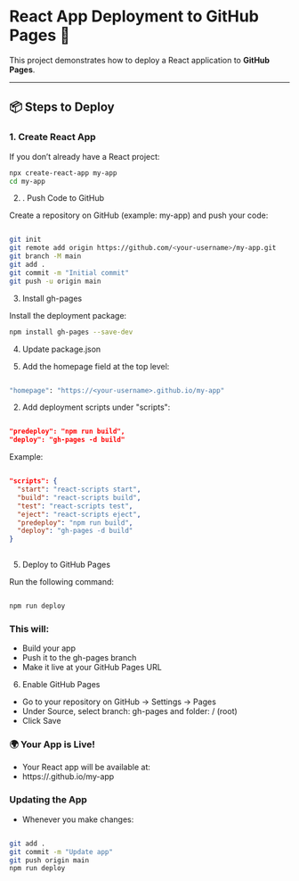 # React App Deployment to GitHub Pages 🚀

This project demonstrates how to deploy a React application to **GitHub Pages**.

---

## 📦 Steps to Deploy

### 1. Create React App
If you don’t already have a React project:
```bash
npx create-react-app my-app
cd my-app

```
2. . Push Code to GitHub

Create a repository on GitHub (example: my-app) and push your code:

```bash

git init
git remote add origin https://github.com/<your-username>/my-app.git
git branch -M main
git add .
git commit -m "Initial commit"
git push -u origin main

```
3. Install gh-pages

Install the deployment package:

```bash
npm install gh-pages --save-dev

```

4. Update package.json

1. Add the homepage field at the top level:

```bash

"homepage": "https://<your-username>.github.io/my-app"

```
2. Add deployment scripts under "scripts":

```json

"predeploy": "npm run build",
"deploy": "gh-pages -d build"

```

Example:

```json

"scripts": {
  "start": "react-scripts start",
  "build": "react-scripts build",
  "test": "react-scripts test",
  "eject": "react-scripts eject",
  "predeploy": "npm run build",
  "deploy": "gh-pages -d build"
}
 
```

5. Deploy to GitHub Pages

Run the following command:

```bash

npm run deploy

```
### This will:

- Build your app
- Push it to the gh-pages branch
- Make it live at your GitHub Pages URL

6. Enable GitHub Pages

- Go to your repository on GitHub → Settings → Pages
- Under Source, select branch: gh-pages and folder: / (root)
- Click Save

### 🌍 Your App is Live!

- Your React app will be available at:
- https://<your-username>.github.io/my-app

### Updating the App

- Whenever you make changes:

```bash

git add .
git commit -m "Update app"
git push origin main
npm run deploy

```
